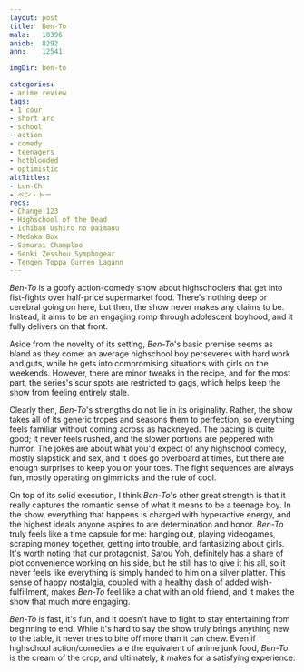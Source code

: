 ```yaml
---
layout: post
title:  Ben-To
mala:   10396
anidb:  8292
ann:    12541

imgDir: ben-to

categories:
- anime review
tags:
- 1 cour
- short arc
- school
- action
- comedy
- teenagers
- hotblooded
- optimistic
altTitles:
- Lun-Ch
- ベン・トー
recs:
- Change 123
- Highschool of the Dead
- Ichiban Ushiro no Daimaou
- Medaka Box
- Samurai Champloo
- Senki Zesshou Symphogear
- Tengen Toppa Gurren Lagann
---
```


*Ben-To* is a goofy action-comedy show about highschoolers that get into fist-fights over half-price supermarket food.
There's nothing deep or cerebral going on here, but then, the show never makes any claims to be.
Instead, it aims to be an engaging romp through adolescent boyhood, and it fully delivers on that front.

Aside from the novelty of its setting, *Ben-To*'s basic premise seems as bland as they come: an average highschool boy perseveres with hard work and guts, while he gets into compromising situations with girls on the weekends.
However, there are minor tweaks in the recipe, and for the most part, the series's sour spots are restricted to gags, which helps keep the show from feeling entirely stale.

Clearly then, *Ben-To*'s strengths do not lie in its originality.
Rather, the show takes all of its generic tropes and seasons them to perfection, so everything feels familiar without coming across as hackneyed.
The pacing is quite good; it never feels rushed, and the slower portions are peppered with humor.
The jokes are about what you'd expect of any highschool comedy, mostly slapstick and sex, and it does go overboard at times, but there are enough surprises to keep you on your toes.
The fight sequences are always fun, mostly operating on gimmicks and the rule of cool.

On top of its solid execution, I think *Ben-To*'s other great strength is that it really captures the romantic sense of what it means to be a teenage boy.
In the show, everything that happens is charged with hyperactive energy, and the highest ideals anyone aspires to are determination and honor.
*Ben-To* truly feels like a time capsule for me: hanging out, playing videogames, scraping money together, getting into trouble, and fantasizing about girls.
It's worth noting that our protagonist, Satou Yoh, definitely has a share of plot convenience working on his side, but he still has to give it his all, so it never feels like everything is simply handed to him on a silver platter.
This sense of happy nostalgia, coupled with a healthy dash of added wish-fulfillment, makes *Ben-To* feel like a chat with an old friend, and it makes the show that much more engaging.

*Ben-To* is fast, it's fun, and it doesn't have to fight to stay entertaining from beginning to end.
While it's hard to say the show truly brings anything new to the table, it never tries to bite off more than it can chew.
Even if highschool action/comedies are the equivalent of anime junk food, *Ben-To* is the cream of the crop, and ultimately, it makes for a satisfying experience.